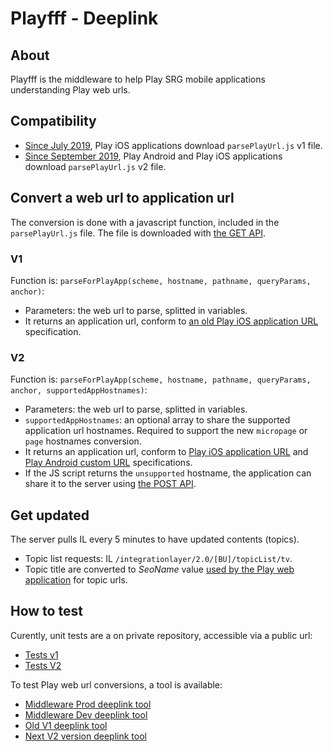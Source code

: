 Playfff - Deeplink
=============

## About

Playfff is the middleware to help Play SRG mobile applications understanding Play web urls.

## Compatibility

* [Since July 2019](https://github.com/SRGSSR/playsrg-playfff/releases/tag/13), Play iOS applications download `parsePlayUrl.js` v1 file.
* [Since September 2019](https://github.com/SRGSSR/playsrg-playfff/releases/tag/17), Play Android and Play iOS applications download `parsePlayUrl.js` v2 file.

## Convert a web url to application url

The conversion is done with a javascript function, included in the `parsePlayUrl.js` file. The file is downloaded with [the GET API](README.md#deep-link).

### V1

Function is: `parseForPlayApp(scheme, hostname, pathname, queryParams, anchor)`:

* Parameters: the web url to parse, splitted in variables.
* It returns an application url, conform to [an old Play iOS application URL](https://github.com/SRGSSR/playsrg-apple/blob/ios/2.9.5-313/docs/URL_SCHEMES.md) specification.
	
### V2

Function is: `parseForPlayApp(scheme, hostname, pathname, queryParams, anchor, supportedAppHostnames)`:

* Parameters: the web url to parse, splitted in variables.
* `supportedAppHostnames`: an optional array to share the supported application url hostnames. Required to support the new `micropage` or `page` hostnames conversion.
* It returns an application url, conform to [Play iOS application URL](https://github.com/SRGSSR/playsrg-apple/blob/develop/docs/CUSTOM_URLS_AND_UNIVERSAL_LINKS.md) and [Play Android custom URL](https://github.com/SRGSSR/playsrg-android/blob/main/doc/schemeUrl.md) specifications.
* If the JS script returns the `unsupported` hostname, the application can share it to the server using [the POST API](README.md#deep-link).

## Get updated

The server pulls IL every 5 minutes to have updated contents (topics).

* Topic list requests: IL `/integrationlayer/2.0/[BU]/topicList/tv`.
* Topic title are converted to *SeoName* value [used by the Play web application](https://github.com/SRGSSR/playsrg-playfff/issues/46) for topic urls.

## How to test

Curently, unit tests are a on private repository, accessible via a public url:

* [Tests v1](https://play-mmf.herokuapp.com/deeplink/tests/v1/index.html)
* [Tests V2](https://play-mmf.herokuapp.com/deeplink/tests/v2/index.html)

To test Play web url conversions, a tool is available:

* [Middleware Prod deeplink tool](https://play-mmf.herokuapp.com/deeplink/index.html)
* [Middleware Dev deeplink tool](https://play-mmf.herokuapp.com/deeplink/index.html#dev)
* [Old V1 deeplink tool](https://play-mmf.herokuapp.com/deeplink/index.html#localv1)
* [Next V2 version deeplink tool](http://play-mmf.herokuapp.com/deeplink/index.html#localv2)